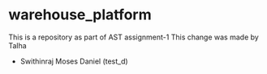 # warehouse_platform
This is a repository as part of AST assignment-1
This change was made by Talha 
- Swithinraj Moses Daniel (test_d)